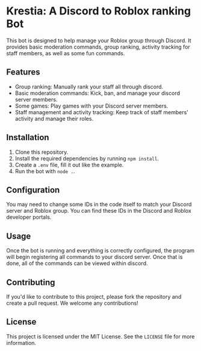 # Krestia: A Discord to Roblox ranking Bot

This bot is designed to help manage your Roblox group through Discord. It provides basic moderation commands, group ranking, activity tracking for staff members, as well as some fun commands.

## Features

- Group ranking: Manually rank your staff all through discord.
- Basic moderation commands: Kick, ban, and manage your discord server members.
- Some games: Play games with your Discord server members.
- Staff management and activity tracking: Keep track of staff members' activity and manage their roles.

## Installation

1. Clone this repository.
2. Install the required dependencies by running `npm install`.
3. Create a `.env` file, fill it out like the example.
4. Run the bot with `node .`.

## Configuration

You may need to change some IDs in the code itself to match your Discord server and Roblox group. You can find these IDs in the Discord and Roblox developer portals.

## Usage

Once the bot is running and everything is correctly configured, the program will begin registering all commands to your discord server. Once that is done, all of the commands can be viewed within discord.

## Contributing

If you'd like to contribute to this project, please fork the repository and create a pull request. We welcome any contributions!

## License

This project is licensed under the MIT License. See the `LICENSE` file for more information.
